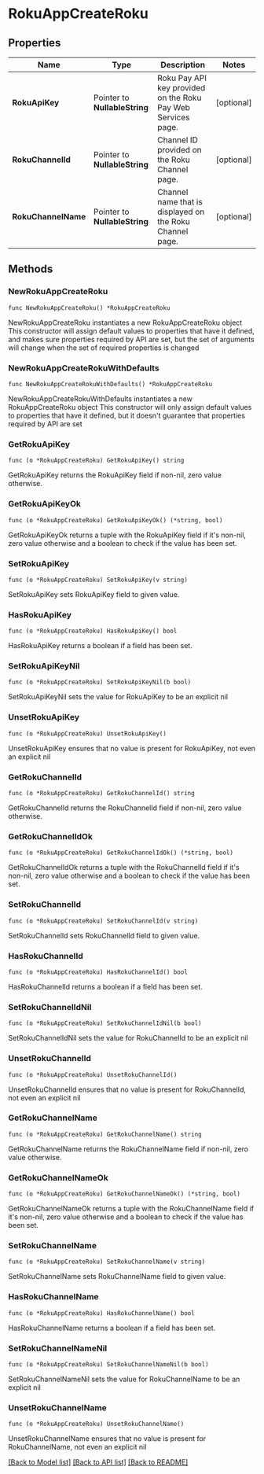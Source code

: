# RokuAppCreateRoku

## Properties

Name | Type | Description | Notes
------------ | ------------- | ------------- | -------------
**RokuApiKey** | Pointer to **NullableString** | Roku Pay API key provided on the Roku Pay Web Services page. | [optional] 
**RokuChannelId** | Pointer to **NullableString** | Channel ID provided on the Roku Channel page. | [optional] 
**RokuChannelName** | Pointer to **NullableString** | Channel name that is displayed on the Roku Channel page. | [optional] 

## Methods

### NewRokuAppCreateRoku

`func NewRokuAppCreateRoku() *RokuAppCreateRoku`

NewRokuAppCreateRoku instantiates a new RokuAppCreateRoku object
This constructor will assign default values to properties that have it defined,
and makes sure properties required by API are set, but the set of arguments
will change when the set of required properties is changed

### NewRokuAppCreateRokuWithDefaults

`func NewRokuAppCreateRokuWithDefaults() *RokuAppCreateRoku`

NewRokuAppCreateRokuWithDefaults instantiates a new RokuAppCreateRoku object
This constructor will only assign default values to properties that have it defined,
but it doesn't guarantee that properties required by API are set

### GetRokuApiKey

`func (o *RokuAppCreateRoku) GetRokuApiKey() string`

GetRokuApiKey returns the RokuApiKey field if non-nil, zero value otherwise.

### GetRokuApiKeyOk

`func (o *RokuAppCreateRoku) GetRokuApiKeyOk() (*string, bool)`

GetRokuApiKeyOk returns a tuple with the RokuApiKey field if it's non-nil, zero value otherwise
and a boolean to check if the value has been set.

### SetRokuApiKey

`func (o *RokuAppCreateRoku) SetRokuApiKey(v string)`

SetRokuApiKey sets RokuApiKey field to given value.

### HasRokuApiKey

`func (o *RokuAppCreateRoku) HasRokuApiKey() bool`

HasRokuApiKey returns a boolean if a field has been set.

### SetRokuApiKeyNil

`func (o *RokuAppCreateRoku) SetRokuApiKeyNil(b bool)`

 SetRokuApiKeyNil sets the value for RokuApiKey to be an explicit nil

### UnsetRokuApiKey
`func (o *RokuAppCreateRoku) UnsetRokuApiKey()`

UnsetRokuApiKey ensures that no value is present for RokuApiKey, not even an explicit nil
### GetRokuChannelId

`func (o *RokuAppCreateRoku) GetRokuChannelId() string`

GetRokuChannelId returns the RokuChannelId field if non-nil, zero value otherwise.

### GetRokuChannelIdOk

`func (o *RokuAppCreateRoku) GetRokuChannelIdOk() (*string, bool)`

GetRokuChannelIdOk returns a tuple with the RokuChannelId field if it's non-nil, zero value otherwise
and a boolean to check if the value has been set.

### SetRokuChannelId

`func (o *RokuAppCreateRoku) SetRokuChannelId(v string)`

SetRokuChannelId sets RokuChannelId field to given value.

### HasRokuChannelId

`func (o *RokuAppCreateRoku) HasRokuChannelId() bool`

HasRokuChannelId returns a boolean if a field has been set.

### SetRokuChannelIdNil

`func (o *RokuAppCreateRoku) SetRokuChannelIdNil(b bool)`

 SetRokuChannelIdNil sets the value for RokuChannelId to be an explicit nil

### UnsetRokuChannelId
`func (o *RokuAppCreateRoku) UnsetRokuChannelId()`

UnsetRokuChannelId ensures that no value is present for RokuChannelId, not even an explicit nil
### GetRokuChannelName

`func (o *RokuAppCreateRoku) GetRokuChannelName() string`

GetRokuChannelName returns the RokuChannelName field if non-nil, zero value otherwise.

### GetRokuChannelNameOk

`func (o *RokuAppCreateRoku) GetRokuChannelNameOk() (*string, bool)`

GetRokuChannelNameOk returns a tuple with the RokuChannelName field if it's non-nil, zero value otherwise
and a boolean to check if the value has been set.

### SetRokuChannelName

`func (o *RokuAppCreateRoku) SetRokuChannelName(v string)`

SetRokuChannelName sets RokuChannelName field to given value.

### HasRokuChannelName

`func (o *RokuAppCreateRoku) HasRokuChannelName() bool`

HasRokuChannelName returns a boolean if a field has been set.

### SetRokuChannelNameNil

`func (o *RokuAppCreateRoku) SetRokuChannelNameNil(b bool)`

 SetRokuChannelNameNil sets the value for RokuChannelName to be an explicit nil

### UnsetRokuChannelName
`func (o *RokuAppCreateRoku) UnsetRokuChannelName()`

UnsetRokuChannelName ensures that no value is present for RokuChannelName, not even an explicit nil

[[Back to Model list]](../README.md#documentation-for-models) [[Back to API list]](../README.md#documentation-for-api-endpoints) [[Back to README]](../README.md)


